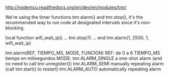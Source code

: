 http://nodemcu.readthedocs.org/en/dev/en/modules/tmr/

We're using the timer functions tmr.alarm() and tmr.stop(), it's the recommended way to run code at designated intervals since it's non-blocking.

local function wifi_wait_ip()
  ...
  tmr.stop(1)
  ...
end
tmr.alarm(1, 2500, 1, wifi_wait_ip)


tmr.alarm(REF, TIEMPO_MS, MODE, FUNCION)
REF: de 0 a 6
TIEMPO_MS tiempo en milisegundos
MODE:
  tmr.ALARM_SINGLE a one-shot alarm (and no need to call tmr.unregister())
  tmr.ALARM_SEMI manually repeating alarm (call tmr.start() to restart)
  tmr.ALARM_AUTO automatically repeating alarm
